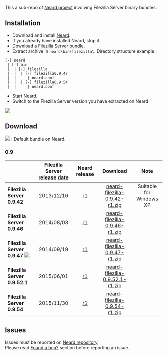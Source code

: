 This a sub-repo of [Neard project](https://github.com/crazy-max/neard) involving Filezilla Server binary bundles.

## Installation

* Download and install [Neard](https://github.com/crazy-max/neard).
* If you already have installed Neard, stop it.
* Download [a Filezilla Server bundle](#download).
* Extract archive in `neard\bin\filezilla\`. Directory structure example :

```
[-] neard
 | [-] bin
 |  | [-] filezilla 
 |  |  | [-] filezilla0.9.47
 |  |     | neard.conf
 |  |  | [-] filezilla0.9.54
 |  |     | neard.conf
 ```

* Start Neard.
* Switch to the Filezilla Server version you have extracted on Neard :

![](https://raw.github.com/crazy-max/neard-bin-filezilla/master/img/switchVersion-20151214.png)

## Download

![](https://raw.github.com/crazy-max/neard-bin-filezilla/master/img/star-20151214.png) : Default bundle on Neard.

### 0.9

|                               | Filezilla Server release date | Neard release | Download | Note |
| ----------------------------- |:-----------------------------:|:-------------:|:--------:|:----:|
| **Filezilla Server 0.9.42**   | 2013/12/16 | [r1](https://github.com/crazy-max/neard-bin-filezilla/releases/tag/r1) | [neard-filezilla-0.9.42-r1.zip](https://github.com/crazy-max/neard-bin-filezilla/releases/download/r1/neard-filezilla-0.9.42-r1.zip) | Suitable for Windows XP |
| **Filezilla Server 0.9.46**   | 2014/08/03 | [r1](https://github.com/crazy-max/neard-bin-filezilla/releases/tag/r1) | [neard-filezilla-0.9.46-r1.zip](https://github.com/crazy-max/neard-bin-filezilla/releases/download/r1/neard-filezilla-0.9.46-r1.zip) | |
| **Filezilla Server 0.9.47** ![](https://raw.github.com/crazy-max/neard-bin-filezilla/master/img/star-20151214.png) | 2014/09/19 | [r1](https://github.com/crazy-max/neard-bin-filezilla/releases/tag/r1) | [neard-filezilla-0.9.47-r1.zip](https://github.com/crazy-max/neard-bin-filezilla/releases/download/r1/neard-filezilla-0.9.47-r1.zip) | |
| **Filezilla Server 0.9.52.1** | 2015/06/01 | [r1](https://github.com/crazy-max/neard-bin-filezilla/releases/tag/r1) | [neard-filezilla-0.9.52.1-r1.zip](https://github.com/crazy-max/neard-bin-filezilla/releases/download/r1/neard-filezilla-0.9.52.1-r1.zip) | |
| **Filezilla Server 0.9.54**   | 2015/11/30 | [r1](https://github.com/crazy-max/neard-bin-filezilla/releases/tag/r1) | [neard-filezilla-0.9.54-r1.zip](https://github.com/crazy-max/neard-bin-filezilla/releases/download/r1/neard-filezilla-0.9.54-r1.zip) | |

## Issues

Issues must be reported on [Neard repository](https://github.com/crazy-max/neard/issues).<br />
Please read [Found a bug?](https://github.com/crazy-max/neard#found-a-bug) section before reporting an issue.
